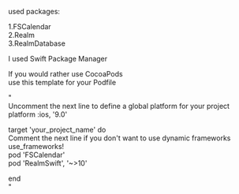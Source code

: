 used packages:  

1.FSCalendar  
2.Realm  
3.RealmDatabase  

I used Swift Package Manager  

If you would rather use CocoaPods  
use this template for your Podfile  

"  
Uncomment the next line to define a global platform for your project  
platform :ios, '9.0'  

target 'your_project_name' do  
Comment the next line if you don't want to use dynamic frameworks  
use_frameworks!  
pod 'FSCalendar'  
pod 'RealmSwift', '~>10'  

end  
"  
